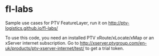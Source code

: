 fl-labs
=======

Sample use cases for PTV FeatureLayer, run it on http://ptv-logistics.github.io/fl-labs/ 

To use this code, you need an installed PTV xRoute/xLocate/xMap or an xServer internet subscription. Go to http://xserver.ptvgroup.com/en-uk/products/ptv-xserver-internet/test/ to get a trial token.
